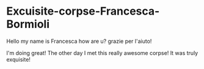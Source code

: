 # Excuisite-corpse-Francesca-Bormioli
Hello my name is Francesca 
how are u?
grazie per l'aiuto!

I'm doing great! 
The other day I met this really awesome corpse!
It was truly exquisite!


